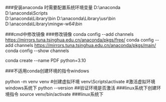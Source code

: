 ###安装anaconda 时需要配置系统环境变量
D:\anaconda
D:\anaconda\Scripts\
D:\anaconda\Library\bin
D:\anaconda\Library\usr\bin
D:\anaconda\Library\mingw-w64\bin

###cmd中修改镜像
###修改镜像
conda config --add channels https://mirrors.tuna.tsinghua.edu.cn/anaconda/pkgs/free/
conda config --add channels https://mirrors.tuna.tsinghua.edu.cn/anaconda/pkgs/main/
conda config --show channels

conda create --name PDF python=3.10

###不适用conda创建环境的指令windows

python -m venv venv    #创建虚拟环境
venv\Scripts\activate     #激活虚拟环境   windows系统下
python --version    ##验证环境是否激活
###linux系统下创建环境指令
source venv/bin/activate    ###linux系统下
